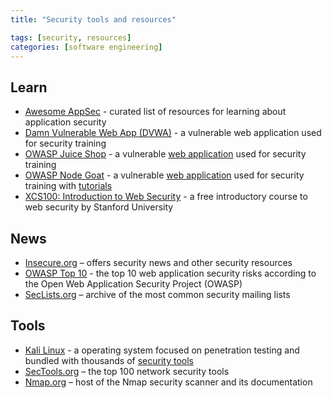 ```yaml
---
title: "Security tools and resources"

tags: [security, resources]
categories: [software engineering]
---
```


## Learn

- [Awesome AppSec](https://github.com/paragonie/awesome-appsec) - curated list of resources for learning about application security
- [Damn Vulnerable Web App (DVWA)](https://dvwa.co.uk/) - a vulnerable web application used for security training
- [OWASP Juice Shop](https://owasp.org/www-project-juice-shop/) - a vulnerable [web application](https://juice-shop.herokuapp.com/#/) used for security training
- [OWASP Node Goat](https://owasp.org/www-project-node.js-goat/) - a vulnerable [web application](https://nodegoat.herokuapp.com/login) used for security training with [tutorials](https://nodegoat.herokuapp.com/tutorial)
- [XCS100: Introduction to Web Security](https://online.stanford.edu/courses/xcs100-introduction-web-security) - a free introductory course to web security by Stanford University

## News

- [Insecure.org](https://insecure.org/) – offers security news and other security resources
- [OWASP Top 10](https://owasp.org/Top10/) - the top 10 web application security risks according to the Open Web Application Security Project (OWASP)
- [SecLists.org](https://seclists.org/) – archive of the most common security mailing lists

## Tools

- [Kali Linux](https://www.kali.org/) - a operating system focused on penetration testing and bundled with thousands of [security tools](https://www.kali.org/tools/)
- [SecTools.org](https://sectools.org/) – the top 100 network security tools
- [Nmap.org](https://nmap.org/) – host of the Nmap security scanner and its documentation
